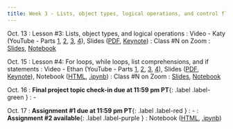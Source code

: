 ```yaml
---
title: Week 3 - Lists, object types, logical operations, and control flow
---
```


Oct. 13
: Lesson #3: Lists, object types, and logical operations
  : Video - Katy (YouTube - Parts [1](#), [2](#), [3](#), [4](#)), Slides ([PDF](/OCEAN_215/materials/lessons/lesson_3.pdf), [Keynote](/OCEAN_215/materials/lessons/lesson_3.key))
: Class #N on Zoom
  : [Slides](#), [Notebook](#)

Oct. 15
: Lesson #4: For loops, while loops, list comprehensions, and if statements
  : Video - Ethan (YouTube - Parts [1](#), [2](#), [3](#), [4](#)), Slides ([PDF](/OCEAN_215/materials/lessons/lesson_4.pdf), [Keynote](/OCEAN_215/materials/lessons/lesson_4.key)), Notebook ([HTML](https://nbviewer.org/github/ethan-campbell/OCEAN_215/blob/main/materials/lessons/lesson_4_notebook.ipynb), [.ipynb](/OCEAN_215/materials/lessons/lesson_4_notebook.ipynb))
: Class #N on Zoom
  : [Slides](#), [Notebook](#)

Oct. 16
: **Final project topic check-in due at 11:59 pm PT**{: .label .label-green }
  : -

Oct. 17
: **Assignment #1 due at 11:59 pm PT**{: .label .label-red }
  : -
: **Assignment #2 available**{: .label .label-purple }
  : Notebook ([HTML](https://nbviewer.org/github/ethan-campbell/OCEAN_215/blob/main/materials/assignments/assignment_2.ipynb), [.ipynb](/OCEAN_215/materials/assignments/assignment_2.ipynb))